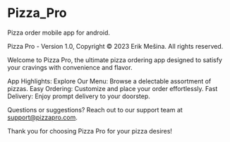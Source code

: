# Pizza_Pro
Pizza order mobile app for android.

Pizza Pro - Version 1.0, Copyright © 2023 Erik Mešina. All rights reserved.

Welcome to Pizza Pro, the ultimate pizza ordering app designed to satisfy your cravings with convenience and flavor.

App Highlights: 
Explore Our Menu: Browse a delectable assortment of pizzas.
Easy Ordering: Customize and place your order effortlessly.
Fast Delivery: Enjoy prompt delivery to your doorstep.

Questions or suggestions? 
Reach out to our support team at support@pizzapro.com.

Thank you for choosing Pizza Pro for your pizza desires!
